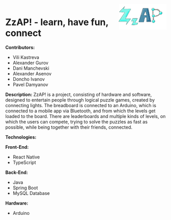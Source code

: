 <img src="https://github.com/n0tn1w/XOR-Hackathon/blob/main/FE/assets/logo.png?raw=true" align="right" width="150" height="80"/>

# ZzAP! - learn, have fun, connect

**Contributors:**

*  Vili Kastreva
*  Alexander Gurov
*  Dani Manchevski
*  Alexander Asenov
*  Doncho Ivanov
*  Pavel Damyanov
  
**Description:** 
ZzAP! is a project, consisting of hardware and software, designed to entertain people through logical puzzle games, created by connecting lights.
The breadboard is connected to an Arduino, which is connected to a mobile app via Bluetooth, and from which the levels get loaded to the board.
There are leaderboards and multiple kinds of levels, on which the users can compete, trying to solve the puzzles as fast as possible, while being together with their friends, connected.

**Technologies:**

**Front-End:**

*   React Native
*   TypeScript
 
**Back-End:**
*   Java
*   Spring Boot 
*   MySQL Database 

**Hardware:**
*   Arduino

